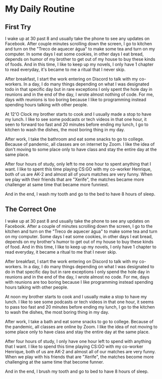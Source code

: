 # My Daily Routine

## First Try

I wake up at 30 past 8 and usually take the phone to see any updates on Facebook. After couple minutes scrolling down the screen, I go to kitchen and turn on the "Treco de aquecer água" to make some tea and turn on my computer.
In some days I eat some cookies, in other days I eat bread, depends on humor of my brother to get out of my house to buy these kinds of foods. And in this time, I like to keep up my novels, I only have 1 chapter to read everyday, it's became to me a ritual that I never skip.

After breakfast, I start the work entering on Discord to talk with my co-workers. In a day, I do many things depending on what I was designated todo in that specific day but in rare exceptions I only spent the hole day in reunions and in the end of the day, I wrote almost nothing of code. For me, days with reunions is too boring because I like to programming instead spending hours talking with other people.

At 12'O Clock my brother starts to cook and I usually made a stop to have my lunch. I like to see some podcasts or tech videos in that one hour, it seen to forward too fast and 20 minutes before ending my lunch, I go to kitchen to wash the dishes, the most boring thing in my day.

After work, I take the bathroom and eat some snacks to go to college. Because of pandemic, all classes are on internet by Zoom. I like the idea of don't moving to some place only to have class and stay the entire day at the same place.

After four hours of study, only left to me one hour to spent anything that I want. I like to spent this time playing CS:GO with my co-worker Henrique, both of us are AK-2 and almost all of yours matches are very funny. When we play with their friends that are "Xerife", the matches became more challenger at same time that became more funniest.

And in the end, I wash my tooth and go to the bed to have 8 hours of sleep.

## The Correct One

I wake up at 30 past 8 and usually take the phone to see any updates on Facebook. After a couple of minutes scrolling down the screen, I go to the kitchen and turn on the "Treco de aquecer água" to make some tea and turn on my computer.
Some days I eat some cookies, in other days I eat bread, depends on my brother's humor to get out of my house to buy these kinds of food. And in this time, I like to keep up my novels, I only have 1 chapter to read everyday, it became a ritual to me that I never skip.

After breakfast, I start the work entering on Discord to talk with my co-workers. In a day, I do many things depending on what I was designated to do in that specific day but in rare exceptions I only spend the hole day in reunions and in the end of the day, I wrote almost no code. For me, days with reunions are too boring because I like programming instead spending hours talking with other people.

At noon my brother starts to cook and I usually make a stop to have my lunch. I like to see some podcasts or tech videos in that one hour, it seems to pass too fast and 20 minutes before ending my lunch, I go to the kitchen to wash the dishes, the most boring thing in my day.

After work, I take a bath and eat some snacks to go to college. Because of the pandemic, all classes are online by Zoom. I like the idea of not moving to some place only to have class and stay the entire day at the same place.

After four hours of study, I only have one hour left to spend with anything that I want. I like to spend this time playing CS:GO with my co-worker Henrique, both of us are AK-2 and almost all of our matches are very funny. When we play with his friends that are "Xerife", the matches become more challenging at the same time that become funner.

And in the end, I brush my tooth and go to bed to have 8 hours of sleep.
